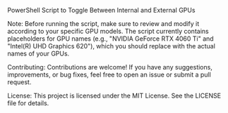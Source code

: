 PowerShell Script to Toggle Between Internal and External GPUs

Note:
Before running the script, make sure to review and modify it according to your specific GPU models.
The script currently contains placeholders for GPU names (e.g., "NVIDIA GeForce RTX 4060 Ti" and "Intel(R) UHD Graphics 620"), which you should replace with the actual names of your GPUs.

Contributing:
Contributions are welcome! If you have any suggestions, improvements, or bug fixes, feel free to open an issue or submit a pull request.

License:
This project is licensed under the MIT License. See the LICENSE file for details.
